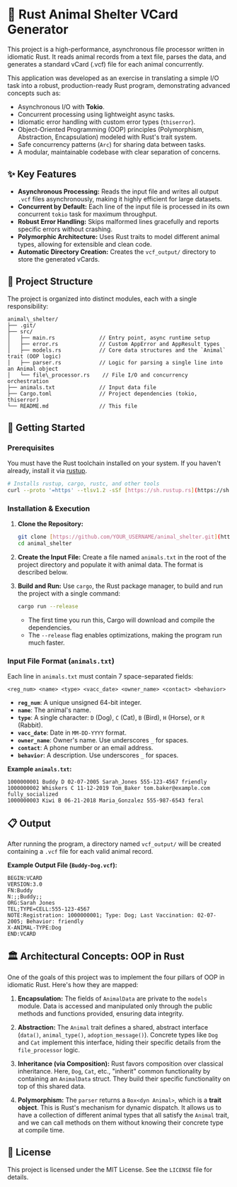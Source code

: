 
# 🐾 Rust Animal Shelter VCard Generator



This project is a high-performance, asynchronous file processor written in idiomatic Rust. It reads animal records from a text file, parses the data, and generates a standard vCard (.vcf) file for each animal concurrently.

This application was developed as an exercise in translating a simple I/O task into a robust, production-ready Rust program, demonstrating advanced concepts such as:

* Asynchronous I/O with **Tokio**.
* Concurrent processing using lightweight async tasks.
* Idiomatic error handling with custom error types (`thiserror`).
* Object-Oriented Programming (OOP) principles (Polymorphism, Abstraction, Encapsulation) modeled with Rust's trait system.
* Safe concurrency patterns (`Arc`) for sharing data between tasks.
* A modular, maintainable codebase with clear separation of concerns.

## ✨ Key Features

-   **Asynchronous Processing:** Reads the input file and writes all output `.vcf` files asynchronously, making it highly efficient for large datasets.
-   **Concurrent by Default:** Each line of the input file is processed in its own concurrent `tokio` task for maximum throughput.
-   **Robust Error Handling:** Skips malformed lines gracefully and reports specific errors without crashing.
-   **Polymorphic Architecture:** Uses Rust traits to model different animal types, allowing for extensible and clean code.
-   **Automatic Directory Creation:** Creates the `vcf_output/` directory to store the generated vCards.

## 📂 Project Structure

The project is organized into distinct modules, each with a single responsibility:


```
animal\_shelter/
├── .git/
├── src/
│   ├── main.rs              // Entry point, async runtime setup
│   ├── error.rs             // Custom AppError and AppResult types
│   ├── models.rs            // Core data structures and the `Animal` trait (OOP logic)
│   ├── parser.rs            // Logic for parsing a single line into an Animal object
│   └── file\_processor.rs    // File I/O and concurrency orchestration
├── animals.txt              // Input data file
├── Cargo.toml               // Project dependencies (tokio, thiserror)
└── README.md                // This file

````

## 🚀 Getting Started

### Prerequisites

You must have the Rust toolchain installed on your system. If you haven't already, install it via [rustup](https://rustup.rs/).

```bash
# Installs rustup, cargo, rustc, and other tools
curl --proto '=https' --tlsv1.2 -sSf [https://sh.rustup.rs](https://sh.rustup.rs) | sh
````

### Installation & Execution

1.  **Clone the Repository:**

    ```bash
    git clone [https://github.com/YOUR_USERNAME/animal_shelter.git](https://github.com/YOUR_USERNAME/animal_shelter.git)
    cd animal_shelter
    ```

2.  **Create the Input File:**
    Create a file named `animals.txt` in the root of the project directory and populate it with animal data. The format is described below.

3.  **Build and Run:**
    Use `cargo`, the Rust package manager, to build and run the project with a single command:

    ```bash
    cargo run --release
    ```

      * The first time you run this, Cargo will download and compile the dependencies.
      * The `--release` flag enables optimizations, making the program run much faster.

### Input File Format (`animals.txt`)

Each line in `animals.txt` must contain 7 space-separated fields:

`<reg_num> <name> <type> <vacc_date> <owner_name> <contact> <behavior>`

  - **`reg_num`**: A unique unsigned 64-bit integer.
  - **`name`**: The animal's name.
  - **`type`**: A single character: `D` (Dog), `C` (Cat), `B` (Bird), `H` (Horse), or `R` (Rabbit).
  - **`vacc_date`**: Date in `MM-DD-YYYY` format.
  - **`owner_name`**: Owner's name. Use underscores `_` for spaces.
  - **`contact`**: A phone number or an email address.
  - **`behavior`**: A description. Use underscores `_` for spaces.

**Example `animals.txt`:**

```
1000000001 Buddy D 02-07-2005 Sarah_Jones 555-123-4567 friendly
1000000002 Whiskers C 11-12-2019 Tom_Baker tom.baker@example.com fully_socialized
1000000003 Kiwi B 06-21-2018 Maria_Gonzalez 555-987-6543 feral
```

## 📋 Output

After running the program, a directory named `vcf_output/` will be created containing a `.vcf` file for each valid animal record.

**Example Output File (`Buddy-Dog.vcf`):**

```vcard
BEGIN:VCARD
VERSION:3.0
FN:Buddy
N:;;Buddy;;
ORG:Sarah Jones
TEL;TYPE=CELL:555-123-4567
NOTE:Registration: 1000000001; Type: Dog; Last Vaccination: 02-07-2005; Behavior: friendly
X-ANIMAL-TYPE:Dog
END:VCARD
```

## 🏛️ Architectural Concepts: OOP in Rust

One of the goals of this project was to implement the four pillars of OOP in idiomatic Rust. Here's how they are mapped:

1.  **Encapsulation:** The fields of `AnimalData` are private to the `models` module. Data is accessed and manipulated only through the public methods and functions provided, ensuring data integrity.

2.  **Abstraction:** The `Animal` trait defines a shared, abstract interface (`data()`, `animal_type()`, `adoption_message()`). Concrete types like `Dog` and `Cat` implement this interface, hiding their specific details from the `file_processor` logic.

3.  **Inheritance (via Composition):** Rust favors composition over classical inheritance. Here, `Dog`, `Cat`, etc., "inherit" common functionality by containing an `AnimalData` struct. They build their specific functionality on top of this shared data.

4.  **Polymorphism:** The `parser` returns a `Box<dyn Animal>`, which is a **trait object**. This is Rust's mechanism for dynamic dispatch. It allows us to have a collection of different animal types that all satisfy the `Animal` trait, and we can call methods on them without knowing their concrete type at compile time.

## 📄 License

This project is licensed under the MIT License. See the `LICENSE` file for details.
